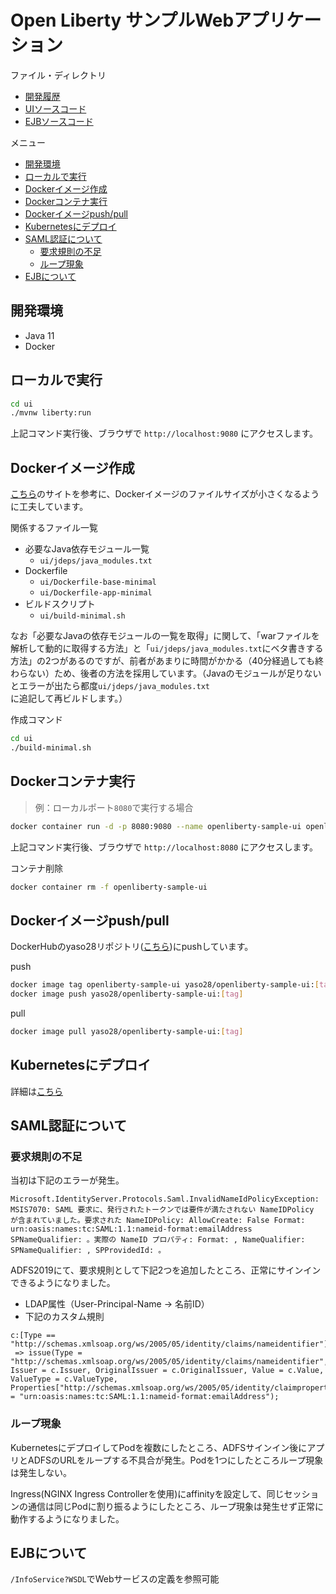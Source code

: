 <!-- omit in toc -->
# Open Liberty サンプルWebアプリケーション

ファイル・ディレクトリ

- [開発履歴](./history.md)
- [UIソースコード](./ui/)
- [EJBソースコード](./ejb/)

メニュー

- [開発環境](#開発環境)
- [ローカルで実行](#ローカルで実行)
- [Dockerイメージ作成](#dockerイメージ作成)
- [Dockerコンテナ実行](#dockerコンテナ実行)
- [Dockerイメージpush/pull](#dockerイメージpushpull)
- [Kubernetesにデプロイ](#kubernetesにデプロイ)
- [SAML認証について](#saml認証について)
  - [要求規則の不足](#要求規則の不足)
  - [ループ現象](#ループ現象)
- [EJBについて](#ejbについて)

## 開発環境

- Java 11
- Docker

## ローカルで実行

```bash
cd ui
./mvnw liberty:run
```

上記コマンド実行後、ブラウザで `http://localhost:9080` にアクセスします。

## Dockerイメージ作成

[こちら](https://community.ibm.com/community/user/wasdevops/blogs/joseph-mcclure/2021/11/08/creating-a-minimized-liberty-container-image)のサイトを参考に、Dockerイメージのファイルサイズが小さくなるように工夫しています。

関係するファイル一覧

- 必要なJava依存モジュール一覧
  - `ui/jdeps/java_modules.txt`
- Dockerfile
  - `ui/Dockerfile-base-minimal`
  - `ui/Dockerfile-app-minimal`
- ビルドスクリプト
  - `ui/build-minimal.sh`

なお「必要なJavaの依存モジュールの一覧を取得」に関して、「warファイルを解析して動的に取得する方法」と「`ui/jdeps/java_modules.txt`にベタ書きする方法」の2つがあるのですが、前者があまりに時間がかかる（40分経過しても終わらない）ため、後者の方法を採用しています。（Javaのモジュールが足りないとエラーが出たら都度`ui/jdeps/java_modules.txt`に追記して再ビルドします。）

作成コマンド

```bash
cd ui
./build-minimal.sh
```

## Dockerコンテナ実行

> 例：ローカルポート`8080`で実行する場合

```bash
docker container run -d -p 8080:9080 --name openliberty-sample-ui openliberty-sample-ui
```

上記コマンド実行後、ブラウザで `http://localhost:8080` にアクセスします。

コンテナ削除

```bash
docker container rm -f openliberty-sample-ui
```

## Dockerイメージpush/pull

DockerHubのyaso28リポジトリ([こちら](https://hub.docker.com/r/yaso28/openliberty-sample-ui))にpushしています。

push

```bash
docker image tag openliberty-sample-ui yaso28/openliberty-sample-ui:[tag]
docker image push yaso28/openliberty-sample-ui:[tag]
```

pull

```bash
docker image pull yaso28/openliberty-sample-ui:[tag]
```

## Kubernetesにデプロイ

詳細は[こちら](./kubernetes/)

## SAML認証について

### 要求規則の不足

当初は下記のエラーが発生。

```
Microsoft.IdentityServer.Protocols.Saml.InvalidNameIdPolicyException: MSIS7070: SAML 要求に、発行されたトークンでは要件が満たされない NameIDPolicy が含まれていました。要求された NameIDPolicy: AllowCreate: False Format: urn:oasis:names:tc:SAML:1.1:nameid-format:emailAddress SPNameQualifier: 。実際の NameID プロパティ: Format: , NameQualifier:  SPNameQualifier: , SPProvidedId: 。
```

ADFS2019にて、要求規則として下記2つを追加したところ、正常にサインインできるようになりました。

- LDAP属性（User-Principal-Name -> 名前ID）
- 下記のカスタム規則

```
c:[Type == "http://schemas.xmlsoap.org/ws/2005/05/identity/claims/nameidentifier"]
 => issue(Type = "http://schemas.xmlsoap.org/ws/2005/05/identity/claims/nameidentifier", Issuer = c.Issuer, OriginalIssuer = c.OriginalIssuer, Value = c.Value, ValueType = c.ValueType, Properties["http://schemas.xmlsoap.org/ws/2005/05/identity/claimproperties/format"] = "urn:oasis:names:tc:SAML:1.1:nameid-format:emailAddress");
```

### ループ現象

KubernetesにデプロイしてPodを複数にしたところ、ADFSサインイン後にアプリとADFSのURLをループする不具合が発生。Podを1つにしたところループ現象は発生しない。

Ingress(NGINX Ingress Controllerを使用)にaffinityを設定して、同じセッションの通信は同じPodに割り振るようにしたところ、ループ現象は発生せず正常に動作するようになりました。

## EJBについて

`/InfoService?WSDL`でWebサービスの定義を参照可能
